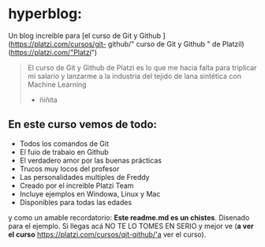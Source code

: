 # hyperblog:
Un blog increible para [el curso de Git y Github ] (https://platzi.com/cursos/git-
github/" curso de Git y Github " de Platzil) (https://platzi.com/"Platzi")
> El curso de Git y Github de Platzi es lo que me hacia falta para triplicar mi
salario y lanzarme a la industria del tejido de lana sintética con Machine
Learning
> - ñiñita

## En este curso vemos de todo:
* Todos los comandos de Git
* El fuio de trabaio en Github
* El verdadero amor por las buenas prácticas
* Trucos muy locos del profesor
* Las personalidades multiples de Freddy
* Creado por el increible Platzi Team
* Incluye ejemplos en Windowa, Linux y Mac
* Disponibles para todas las edades

y como un amable recordatorio: **Este readme.md es un chistes**. Disenado
para el ejemplo. Si llegas acá NO TE LO TOMES EN SERIO y mejor ve (**a ver el curso** https://platzi.com/cursos/qit-qithub/'a ver el curso).